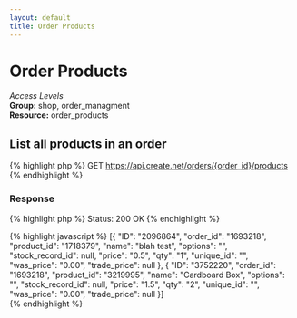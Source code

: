```yaml
---
layout: default
title: Order Products
---
```


Order Products
=============

*Access Levels*    
__Group:__ shop, order_managment     
__Resource:__ order_products

List all products in an order
-------------------

{% highlight php %}
GET 	https://api.create.net/orders/{order_id}/products
{% endhighlight %}

### Response

{% highlight php %}
Status: 200 OK
{% endhighlight %}

{% highlight javascript %}
[{
    "ID": "2096864",
    "order_id": "1693218",
    "product_id": "1718379",
    "name": "blah test",
    "options": "",
    "stock_record_id": null,
    "price": "0.5",
    "qty": "1",
    "unique_id": "",
    "was_price": "0.00",
    "trade_price": null
}, {
    "ID": "3752220",
    "order_id": "1693218",
    "product_id": "3219995",
    "name": "Cardboard Box",
    "options": "",
    "stock_record_id": null,
    "price": "1.5",
    "qty": "2",
    "unique_id": "",
    "was_price": "0.00",
    "trade_price": null
}]	
{% endhighlight %}
